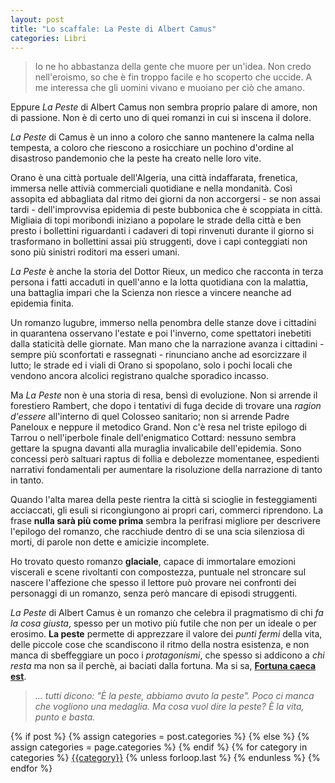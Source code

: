 ```yaml
---
layout: post 
title: "Lo scaffale: La Peste di Albert Camus"
categories: Libri
--- 
```


> Io ne ho abbastanza della gente che muore per un'idea. Non credo nell'eroismo, so che è fin troppo facile e ho scoperto che uccide. A me interessa che gli uomini vivano e muoiano per ciò che amano.

Eppure *La Peste* di Albert Camus non sembra proprio palare di amore, non di passione. Non è di certo uno di quei romanzi in cui si inscena il dolore.

*La Peste* di Camus è un inno a coloro che sanno mantenere la calma nella tempesta, a coloro che riescono a rosicchiare un pochino d'ordine al disastroso pandemonio che la peste ha creato nelle loro vite. 

Orano è una città portuale dell'Algeria, una città indaffarata, frenetica, immersa nelle attivià commerciali quotidiane e nella mondanità. Così assopita ed abbagliata dal ritmo dei giorni da non accorgersi - se non assai tardi - dell'improvvisa epidemia di peste bubbonica che è scoppiata in città. Migliaia di topi moribondi iniziano a popolare le strade della città e ben presto i bollettini riguardanti i cadaveri di topi rinvenuti durante il giorno si trasformano in bollettini assai più struggenti, dove i capi conteggiati non sono più sinistri roditori ma esseri umani.

*La Peste* è anche la storia del Dottor Rieux, un medico che racconta in terza persona i fatti accaduti in quell'anno e la lotta quotidiana con la malattia, una battaglia impari che la Scienza non riesce a vincere neanche ad epidemia finita. 

Un romanzo lugubre, immerso nella penombra delle stanze dove i cittadini in quarantena osservano l'estate e poi l'inverno, come spettatori inebetiti dalla staticità delle giornate. Man mano che la narrazione avanza i cittadini - sempre più sconfortati e rassegnati - rinunciano anche ad esorcizzare il lutto; le strade ed i viali di Orano si spopolano, solo i pochi locali che vendono ancora alcolici registrano qualche sporadico incasso.

Ma *La Peste* non è una storia di resa, bensì di evoluzione. Non si arrende il forestiero Rambert, che dopo i tentativi di fuga decide di trovare una *ragion d'essere* all'interno di quel Colosseo sanitario; non si arrende Padre Paneloux e neppure il metodico Grand. Non c'è resa nel triste epilogo di Tarrou o nell'iperbole finale dell'enigmatico Cottard: nessuno sembra gettare la spugna davanti alla muraglia invalicabile dell'epidemia. Sono concessi però saltuari raptus di follia e debolezze momentanee, espedienti narrativi fondamentali per aumentare la risoluzione della narrazione di tanto in tanto.

Quando l'alta marea della peste rientra la città si scioglie in festeggiamenti acciaccati, gli esuli si ricongiungono ai propri cari, commerci riprendono. La frase **nulla sarà più come prima** sembra la perifrasi migliore per descrivere l'epilogo del romanzo, che racchiude dentro di se una scia silenziosa di morti, di parole non dette e amicizie incomplete. 

Ho trovato questo romanzo **glaciale**, capace di immortalare emozioni viscerali e scene rivoltanti con compostezza, puntuale nel stroncare sul nascere l'affezione che spesso il lettore può provare nei confronti dei personaggi di un romanzo, senza però mancare di episodi struggenti.

*La Peste* di Albert Camus è un romanzo che celebra il pragmatismo di chi *fa la cosa giusta*, spesso per un motivo più futile che non per un ideale o per erosimo. **La peste** permette di apprezzare il valore dei *punti fermi* della vita, delle piccole cose che scandiscono il ritmo della nostra esistenza, e non manca di sbeffeggiare un poco i *protagonismi*, che spesso si addicono a *chi resta* ma non sa il perchè, ai baciati dalla fortuna. Ma si sa, [**Fortuna caeca est**](https://it.wikipedia.org/wiki/Fortuna_caeca_est).

> *... tutti dicono: "È la peste, abbiamo avuto la peste". Poco ci manca che vogliono una medaglia. Ma cosa vuol dire la peste? È la vita, punto e basta.*

<div class="post-categories">
  {% if post %}
    {% assign categories = post.categories %}
  {% else %}
    {% assign categories = page.categories %}
  {% endif %}
  {% for category in categories %}
  <a href="{{site.baseurl}}/categories/#{{category|slugize}}">{{category}}</a>
  {% unless forloop.last %}&nbsp;{% endunless %}
  {% endfor %}
</div>
